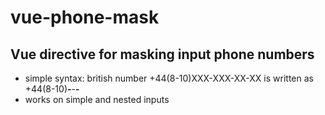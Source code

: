 # vue-phone-mask

## Vue directive for masking input phone numbers
* simple syntax: british number +44(8-10)XXX-XXX-XX-XX is written as +44(8-10)___-___-__-__
* works on simple and nested inputs
